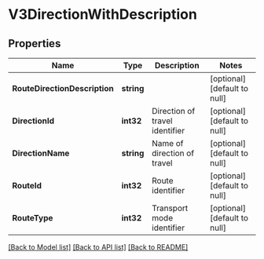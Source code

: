 # V3DirectionWithDescription

## Properties
Name | Type | Description | Notes
------------ | ------------- | ------------- | -------------
**RouteDirectionDescription** | **string** |  | [optional] [default to null]
**DirectionId** | **int32** | Direction of travel identifier | [optional] [default to null]
**DirectionName** | **string** | Name of direction of travel | [optional] [default to null]
**RouteId** | **int32** | Route identifier | [optional] [default to null]
**RouteType** | **int32** | Transport mode identifier | [optional] [default to null]

[[Back to Model list]](../README.md#documentation-for-models) [[Back to API list]](../README.md#documentation-for-api-endpoints) [[Back to README]](../README.md)

